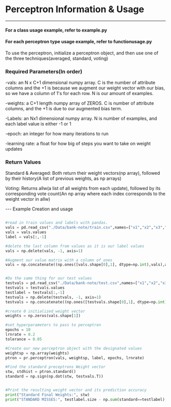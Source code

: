 # Perceptron Information & Usage

------

#### For a class usage example, refer to example.py
#### For each perceptron type usage example, refer to functionusage.py

To use the perceptron, initialize a perceptron object, and then use one of the three techniques(averaged, standard, voting)


### Required Parameters(In order)

-vals: an N x C+1 dimensional numpy array. C is the number of attribute columns and the +1 is because we augment our weight vector with our bias, so we have a column of 1's for each row. N is our amount of examples. 

-weights: a C+1 length numpy array of ZEROS. C is number of attribute columns, and the +1 is due to our augmented bias term. 

-Labels: an Nx1 dimensional numpy array. N is number of examples, and each label value is either -1 or 1

-epoch: an integer for how many iterations to run

-learning rate: a float for how big of steps you want to take on weight updates


### Return Values
 
 Standard & Averaged:
 Both return their weight vectors(np array), followed by their history(A list of previous weights, as np arrays)
 
 Voting:
 Returns allw(a list of all weights from each update), followed by its corresponding vote count(An np array where each index corresponds to the weight vector in allw)




--- Example Creation and usage

```python

#read in train values and labels with pandas.
vals = pd.read_csv("./Data/bank-note/train.csv",names=["x1","x2","x3","x4","y"])
vals = vals.values
label = vals[:,-1]

#delete the last column from values as it is our label values
vals = np.delete(vals, -1, axis=1)

#Augment our value matrix with a column of ones
vals = np.concatenate((np.ones([vals.shape[0],1], dtype=np.int),vals),axis=1)


#Do the same thing for our test values
testvals = pd.read_csv("./Data/bank-note/test.csv",names=["x1","x2","x3","x4","y"])
testvals = testvals.values
testlabel = testvals[:,-1]
testvals = np.delete(testvals, -1, axis=1)
testvals = np.concatenate((np.ones([testvals.shape[0],1], dtype=np.int),testvals),axis=1)

#create 0 initialized weight vector
weights = np.zeros(vals.shape[1])

#set hyperparameters to pass to perceptron
epochs = 10
lrnrate = 0.2
tolerance = 0.05

#Create our new perceptron object with the designated values
weightsp = np.array(weights)
ptron = pr.perceptron(vals, weightsp, label, epochs, lrnrate)

#Find the standard preceptrons Weight vector
stw, stdhist = ptron.standard()
standard = np.sign(np.dot(stw, testvals.T))


#Print the resulting weight vector and its prediction accuracy
print("Standard Final Weights:", stw)
print("STANDARD MISSES:", testlabel.size - np.sum(standard==testlabel), "   Accuracy:", ((np.sum(standard==testlabel))/testlabel.size))



```
